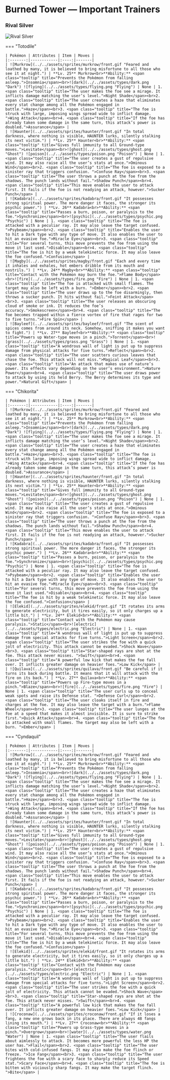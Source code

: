 # Burned Tower — Important Trainers

### Rival Silver

![Rival Silver](../../assets/important_trainers/silver.png "Rival Silver")

=== "Totodile"

	| Pokémon | Attributes | Item | Moves |
	|:-------:|------------|:----:|-------|
	| ![Murkrow](../../assets/sprites/murkrow/front.gif "Feared and loathed by many, it is believed to bring misfortune to all those who see it at night.") | **Lv. 25** Murkrow<br>**Ability:** <span class="tooltip" title="Prevents the Pokémon from falling asleep.">Insomnia</span><br>![dark](../../assets/types/dark.png "Dark") ![flying](../../assets/types/flying.png "Flying") | None | 1. <span class="tooltip" title="The user makes the foe see a mirage. It inflicts damage matching the user’s level.">Night Shade</span><br>2. <span class="tooltip" title="The user creates a haze that eliminates every stat change among all the Pokémon engaged in battle.">Haze</span><br>3. <span class="tooltip" title="The foe is struck with large, imposing wings spread wide to inflict damage. ">Wing Attack</span><br>4. <span class="tooltip" title="If the foe has already taken some damage in the same turn, this attack’s power is doubled.">Assurance</span> |
	| ![Haunter](../../assets/sprites/haunter/front.gif "In total darkness, where nothing is visible, HAUNTER lurks, silently stalking its next victim.") | **Lv. 25** Haunter<br>**Ability:** <span class="tooltip" title="Gives full immunity to all Ground-type moves.">Levitate</span><br>![ghost](../../assets/types/ghost.png "Ghost") ![poison](../../assets/types/poison.png "Poison") | None | 1. <span class="tooltip" title="The user creates a gust of repulsive wind. It may also raise all the user’s stats at once.">Ominous Wind</span><br>2. <span class="tooltip" title="The foe is exposed to a sinister ray that triggers confusion. ">Confuse Ray</span><br>3. <span class="tooltip" title="The user throws a punch at the foe from the shadows. The punch lands without fail.">Shadow Punch</span><br>4. <span class="tooltip" title="This move enables the user to attack first. It fails if the foe is not readying an attack, however.">Sucker Punch</span> |
	| ![Kadabra](../../assets/sprites/kadabra/front.gif "It possesses strong spiritual power. The more danger it faces, the stronger its psychic power.") | **Lv. 26** Kadabra<br>**Ability:** <span class="tooltip" title="Passes a burn, poison, or paralysis to the foe.">Synchronize</span><br>![psychic](../../assets/types/psychic.png "Psychic") | None | 1. <span class="tooltip" title="The foe is attacked with a peculiar ray. It may also leave the target confused. ">Psybeam</span><br>2. <span class="tooltip" title="Enables the user to hit a Dark type with any type of move. It also enables the user to hit an evasive foe.">Miracle Eye</span><br>3. <span class="tooltip" title="For several turns, this move prevents the foe from using the move it last used.">Disable</span><br>4. <span class="tooltip" title="The foe is hit by a weak telekinetic force. It may also leave the foe confused.">Confusion</span> |
	| ![Magby](../../assets/sprites/magby/front.gif "Each and every time it inhales and exhales, hot embers dribble from its mouth and nostrils.") | **Lv. 24** Magby<br>**Ability:** <span class="tooltip" title="Contact with the Pokémon may burn the foe.">Flame Body</span><br>![fire](../../assets/types/fire.png "Fire") | None | 1. <span class="tooltip" title="The foe is attacked with small flames. The target may also be left with a burn. ">Ember</span><br>2. <span class="tooltip" title="The user draws up to the foe disarmingly, then throws a sucker punch. It hits without fail.">Feint Attack</span><br>3. <span class="tooltip" title="The user releases an obscuring cloud of smoke or ink. It reduces the foe’s accuracy.">Smokescreen</span><br>4. <span class="tooltip" title="The foe becomes trapped within a fierce vortex of fire that rages for two to five turns.">Fire Spin</span> |
	| ![Bayleef](../../assets/sprites/bayleef/front.gif "The scent of spices comes from around its neck. Somehow, sniffing it makes you want to fight.") | **Lv. 27** Bayleef<br>**Ability:** <span class="tooltip" title="Powers up Water-type moves in a pinch.">Torrent</span><br>![grass](../../assets/types/grass.png "Grass") | None | 1. <span class="tooltip" title="A wondrous wall of light is put up to suppress damage from physical attacks for five turns.">Reflect</span><br>2. <span class="tooltip" title="The user scatters curious leaves that chase the foe. This attack will not miss.">Magical Leaf</span><br>3. <span class="tooltip" title="An attack that makes use of nature’s power. Its effects vary depending on the user’s environment.">Nature Power</span><br>4. <span class="tooltip" title="The user draws power to attack by using its held Berry. The Berry determines its type and power.">Natural Gift</span> |
	
=== "Chikorita"

	| Pokémon | Attributes | Item | Moves |
	|:-------:|------------|:----:|-------|
	| ![Murkrow](../../assets/sprites/murkrow/front.gif "Feared and loathed by many, it is believed to bring misfortune to all those who see it at night.") | **Lv. 25** Murkrow<br>**Ability:** <span class="tooltip" title="Prevents the Pokémon from falling asleep.">Insomnia</span><br>![dark](../../assets/types/dark.png "Dark") ![flying](../../assets/types/flying.png "Flying") | None | 1. <span class="tooltip" title="The user makes the foe see a mirage. It inflicts damage matching the user’s level.">Night Shade</span><br>2. <span class="tooltip" title="The user creates a haze that eliminates every stat change among all the Pokémon engaged in battle.">Haze</span><br>3. <span class="tooltip" title="The foe is struck with large, imposing wings spread wide to inflict damage. ">Wing Attack</span><br>4. <span class="tooltip" title="If the foe has already taken some damage in the same turn, this attack’s power is doubled.">Assurance</span> |
	| ![Haunter](../../assets/sprites/haunter/front.gif "In total darkness, where nothing is visible, HAUNTER lurks, silently stalking its next victim.") | **Lv. 25** Haunter<br>**Ability:** <span class="tooltip" title="Gives full immunity to all Ground-type moves.">Levitate</span><br>![ghost](../../assets/types/ghost.png "Ghost") ![poison](../../assets/types/poison.png "Poison") | None | 1. <span class="tooltip" title="The user creates a gust of repulsive wind. It may also raise all the user’s stats at once.">Ominous Wind</span><br>2. <span class="tooltip" title="The foe is exposed to a sinister ray that triggers confusion. ">Confuse Ray</span><br>3. <span class="tooltip" title="The user throws a punch at the foe from the shadows. The punch lands without fail.">Shadow Punch</span><br>4. <span class="tooltip" title="This move enables the user to attack first. It fails if the foe is not readying an attack, however.">Sucker Punch</span> |
	| ![Kadabra](../../assets/sprites/kadabra/front.gif "It possesses strong spiritual power. The more danger it faces, the stronger its psychic power.") | **Lv. 26** Kadabra<br>**Ability:** <span class="tooltip" title="Passes a burn, poison, or paralysis to the foe.">Synchronize</span><br>![psychic](../../assets/types/psychic.png "Psychic") | None | 1. <span class="tooltip" title="The foe is attacked with a peculiar ray. It may also leave the target confused. ">Psybeam</span><br>2. <span class="tooltip" title="Enables the user to hit a Dark type with any type of move. It also enables the user to hit an evasive foe.">Miracle Eye</span><br>3. <span class="tooltip" title="For several turns, this move prevents the foe from using the move it last used.">Disable</span><br>4. <span class="tooltip" title="The foe is hit by a weak telekinetic force. It may also leave the foe confused.">Confusion</span> |
	| ![Elekid](../../assets/sprites/elekid/front.gif "It rotates its arms to generate electricity, but it tires easily, so it only charges up a little bit.") | **Lv. 24** Elekid<br>**Ability:** <span class="tooltip" title="Contact with the Pokémon may cause paralysis.">Static</span><br>![electric](../../assets/types/electric.png "Electric") | None | 1. <span class="tooltip" title="A wondrous wall of light is put up to suppress damage from special attacks for five turns.">Light Screen</span><br>2. <span class="tooltip" title="The user strikes the foe with a quick jolt of electricity. This attack cannot be evaded.">Shock Wave</span><br>3. <span class="tooltip" title="Star-shaped rays are shot at the foe. This attack never misses. ">Swift</span><br>4. <span class="tooltip" title="A powerful low kick that makes the foe fall over. It inflicts greater damage on heavier foes.">Low Kick</span> |
	| ![Quilava](../../assets/sprites/quilava/front.gif "Be careful if it turns its back during battle. It means that it will attack with the fire on its back.") | **Lv. 27** Quilava<br>**Ability:** <span class="tooltip" title="Powers up Fire-type moves in a pinch.">Blaze</span><br>![fire](../../assets/types/fire.png "Fire") | None | 1. <span class="tooltip" title="The user curls up to conceal weak spots and raise its Defense stat. ">Defense Curl</span><br>2. <span class="tooltip" title="The user cloaks itself in fire and charges at the foe. It may also leave the target with a burn.">Flame Wheel</span><br>3. <span class="tooltip" title="The user lunges at the foe at a speed that makes it almost invisible. It is sure to strike first.">Quick Attack</span><br>4. <span class="tooltip" title="The foe is attacked with small flames. The target may also be left with a burn. ">Ember</span> |
	
=== "Cyndaquil"

	| Pokémon | Attributes | Item | Moves |
	|:-------:|------------|:----:|-------|
	| ![Murkrow](../../assets/sprites/murkrow/front.gif "Feared and loathed by many, it is believed to bring misfortune to all those who see it at night.") | **Lv. 25** Murkrow<br>**Ability:** <span class="tooltip" title="Prevents the Pokémon from falling asleep.">Insomnia</span><br>![dark](../../assets/types/dark.png "Dark") ![flying](../../assets/types/flying.png "Flying") | None | 1. <span class="tooltip" title="The user makes the foe see a mirage. It inflicts damage matching the user’s level.">Night Shade</span><br>2. <span class="tooltip" title="The user creates a haze that eliminates every stat change among all the Pokémon engaged in battle.">Haze</span><br>3. <span class="tooltip" title="The foe is struck with large, imposing wings spread wide to inflict damage. ">Wing Attack</span><br>4. <span class="tooltip" title="If the foe has already taken some damage in the same turn, this attack’s power is doubled.">Assurance</span> |
	| ![Haunter](../../assets/sprites/haunter/front.gif "In total darkness, where nothing is visible, HAUNTER lurks, silently stalking its next victim.") | **Lv. 25** Haunter<br>**Ability:** <span class="tooltip" title="Gives full immunity to all Ground-type moves.">Levitate</span><br>![ghost](../../assets/types/ghost.png "Ghost") ![poison](../../assets/types/poison.png "Poison") | None | 1. <span class="tooltip" title="The user creates a gust of repulsive wind. It may also raise all the user’s stats at once.">Ominous Wind</span><br>2. <span class="tooltip" title="The foe is exposed to a sinister ray that triggers confusion. ">Confuse Ray</span><br>3. <span class="tooltip" title="The user throws a punch at the foe from the shadows. The punch lands without fail.">Shadow Punch</span><br>4. <span class="tooltip" title="This move enables the user to attack first. It fails if the foe is not readying an attack, however.">Sucker Punch</span> |
	| ![Kadabra](../../assets/sprites/kadabra/front.gif "It possesses strong spiritual power. The more danger it faces, the stronger its psychic power.") | **Lv. 26** Kadabra<br>**Ability:** <span class="tooltip" title="Passes a burn, poison, or paralysis to the foe.">Synchronize</span><br>![psychic](../../assets/types/psychic.png "Psychic") | None | 1. <span class="tooltip" title="The foe is attacked with a peculiar ray. It may also leave the target confused. ">Psybeam</span><br>2. <span class="tooltip" title="Enables the user to hit a Dark type with any type of move. It also enables the user to hit an evasive foe.">Miracle Eye</span><br>3. <span class="tooltip" title="For several turns, this move prevents the foe from using the move it last used.">Disable</span><br>4. <span class="tooltip" title="The foe is hit by a weak telekinetic force. It may also leave the foe confused.">Confusion</span> |
	| ![Elekid](../../assets/sprites/elekid/front.gif "It rotates its arms to generate electricity, but it tires easily, so it only charges up a little bit.") | **Lv. 24** Elekid<br>**Ability:** <span class="tooltip" title="Contact with the Pokémon may cause paralysis.">Static</span><br>![electric](../../assets/types/electric.png "Electric") | None | 1. <span class="tooltip" title="A wondrous wall of light is put up to suppress damage from special attacks for five turns.">Light Screen</span><br>2. <span class="tooltip" title="The user strikes the foe with a quick jolt of electricity. This attack cannot be evaded.">Shock Wave</span><br>3. <span class="tooltip" title="Star-shaped rays are shot at the foe. This attack never misses. ">Swift</span><br>4. <span class="tooltip" title="A powerful low kick that makes the foe fall over. It inflicts greater damage on heavier foes.">Low Kick</span> |
	| ![Croconaw](../../assets/sprites/croconaw/front.gif "If it loses a fang, a new one grows back in its place. There are always 48 fangs lining its mouth.") | **Lv. 27** Croconaw<br>**Ability:** <span class="tooltip" title="Powers up Grass-type moves in a pinch.">Overgrow</span><br>![water](../../assets/types/water.png "Water") | None | 1. <span class="tooltip" title="The user flails about aimlessly to attack. It becomes more powerful the less HP the user has.">Flail</span><br>2. <span class="tooltip" title="The user bites with cold-infused fangs. It may also make the foe flinch or freeze. ">Ice Fang</span><br>3. <span class="tooltip" title="The user frightens the foe with a scary face to sharply reduce its Speed stat.">Scary Face</span><br>4. <span class="tooltip" title="The foe is bitten with viciously sharp fangs. It may make the target flinch. ">Bite</span> |
	
